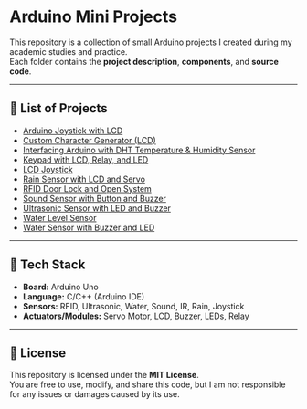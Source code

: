 # Arduino Mini Projects

This repository is a collection of small Arduino projects I created during my academic studies and practice.  
Each folder contains the **project description**, **components**, and **source code**.

---

## 📂 List of Projects
- [Arduino Joystick with LCD](./Arduino_Joystick_with_LCD)
- [Custom Character Generator (LCD)](./Custom_Character_Generator)
- [Interfacing Arduino with DHT Temperature & Humidity Sensor](./Arduino_DHT_Sensor)
- [Keypad with LCD, Relay, and LED](./Keypad_LCD_Relay_LED)
- [LCD Joystick](./LCD_Joystick)
- [Rain Sensor with LCD and Servo](./Rain_Sensor_LCD_Servo)
- [RFID Door Lock and Open System](./RFID_Door_Lock)
- [Sound Sensor with Button and Buzzer](./Sound_Sensor_Buzzer)
- [Ultrasonic Sensor with LED and Buzzer](./Ultrasonic_Sensor_LED_Buzzer)
- [Water Level Sensor](./Water_Level_Sensor)
- [Water Sensor with Buzzer and LED](./Water_Sensor_Buzzer_LED)
 

---

## 🔧 Tech Stack
- **Board:** Arduino Uno  
- **Language:** C/C++ (Arduino IDE)  
- **Sensors:** RFID, Ultrasonic, Water, Sound, IR, Rain, Joystick  
- **Actuators/Modules:** Servo Motor, LCD, Buzzer, LEDs, Relay  

---

## 📜 License
This repository is licensed under the **MIT License**.  
You are free to use, modify, and share this code, but I am not responsible for any issues or damages caused by its use.
